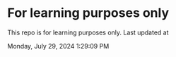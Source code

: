 # For learning purposes only
This repo is for learning purposes only.
Last updated at

Monday, July 29, 2024 1:29:09 PM

